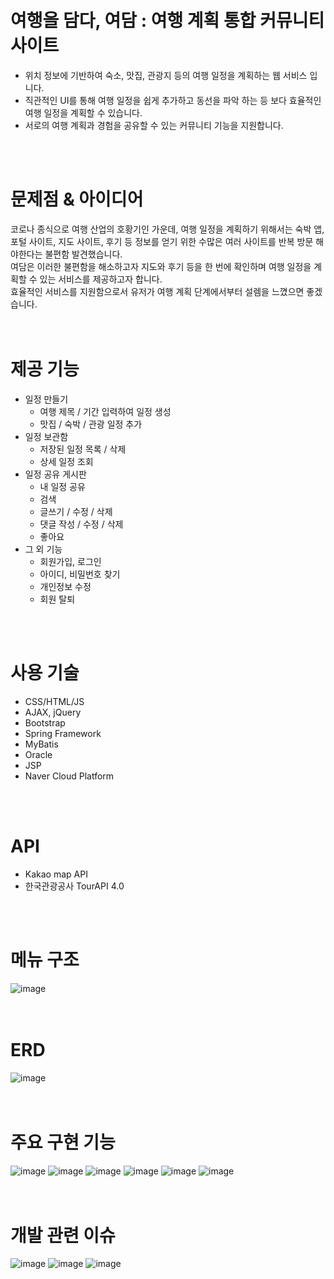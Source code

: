 


<br>
<br>

# 여행을 담다, 여담 : 여행 계획 통합 커뮤니티 사이트
- 위치 정보에 기반하여 숙소, 맛집, 관광지 등의 여행 일정을 계획하는 웹 서비스 입니다. <br>
- 직관적인 UI를 통해 여행 일정을 쉽게 추가하고 동선을 파악 하는 등 보다 효율적인 여행 일정을 계획할 수 있습니다. <br>
- 서로의 여행 계획과 경험을 공유할 수 있는 커뮤니티 기능을 지원합니다. <br>
<br>
<br>

# 문제점 & 아이디어
코로나 종식으로 여행 산업의 호황기인 가운데, 여행 일정을 계획하기 위해서는 숙박 앱, 포털 사이트, 지도 사이트, 후기 등 정보를 얻기 위한 수많은 여러 사이트를 반복 방문 해야한다는 불편함 발견했습니다. <br>
여담은 이러한 불편함을 해소하고자 지도와 후기 등을 한 번에 확인하며 여행 일정을 계획할 수 있는 서비스를 제공하고자 합니다. <br>
효율적인 서비스를 지원함으로서 유저가 여행 계획 단계에서부터 설렘을 느꼈으면 좋겠습니다. <br>
<br>
<br>

# 제공 기능
- 일정 만들기
  - 여행 제목 / 기간 입력하여 일정 생성
  - 맛집 / 숙박 / 관광 일정 추가
- 일정 보관함
  - 저장된 일정 목록 / 삭제
  - 상세 일정 조회
- 일정 공유 게시판
  - 내 일정 공유
  - 검색
  - 글쓰기 / 수정 / 삭제
  - 댓글 작성 / 수정 / 삭제
  - 좋아요
- 그 외 기능
  - 회원가입, 로그인
  - 아이디, 비밀번호 찾기
  - 개인정보 수정
  - 회원 탈퇴 <br>
<br>
<br>

# 사용 기술
- CSS/HTML/JS
- AJAX, jQuery
- Bootstrap
- Spring Framework
- MyBatis
- Oracle
- JSP
- Naver Cloud Platform <br>
<br>
<br>

# API
- Kakao map API
- 한국관광공사 TourAPI 4.0 <br>
<br>
<br>

# 메뉴 구조
![image](https://github.com/xooxpeak/TravelPlan_Project/assets/136714432/8942ba01-d5cd-4810-ba7e-3821b4530eeb)
<br>
<br>
<br>

# ERD
![image](https://github.com/xooxpeak/TravelPlan_Project/assets/136714432/1187b8ef-0914-48a5-a025-fba63cc1db9c)
<br>
<br>
<br>

# 주요 구현 기능
![image](https://github.com/xooxpeak/TravelPlan_Project/assets/136714432/928400da-cf0f-4c52-9906-e7b3d28c54a0)
![image](https://github.com/xooxpeak/TravelPlan_Project/assets/136714432/abcd8902-f9ff-40a0-9c93-90688bda2b44)
![image](https://github.com/xooxpeak/TravelPlan_Project/assets/136714432/aa704cd1-f009-4271-9874-48ca588c335f)
![image](https://github.com/xooxpeak/TravelPlan_Project/assets/136714432/48f3676f-5c9f-481f-879b-d0244b1eea89)
![image](https://github.com/xooxpeak/TravelPlan_Project/assets/136714432/327daffa-e7aa-43bb-9b9a-2fe1bda015ef)
![image](https://github.com/xooxpeak/TravelPlan_Project/assets/136714432/87aa7fe9-655f-47c8-98bd-9610d88ceae6)
<br>
<br>
<br>

# 개발 관련 이슈
![image](https://github.com/xooxpeak/TravelPlan_Project/assets/136714432/ae3b0bf8-a0a3-4a2e-8cbb-32157f25e22f)
![image](https://github.com/xooxpeak/TravelPlan_Project/assets/136714432/ef4bb242-9bad-4538-ae51-c18465f4e116)
![image](https://github.com/xooxpeak/TravelPlan_Project/assets/136714432/48f862d2-b942-464c-b2bd-aadfb203fb89)


